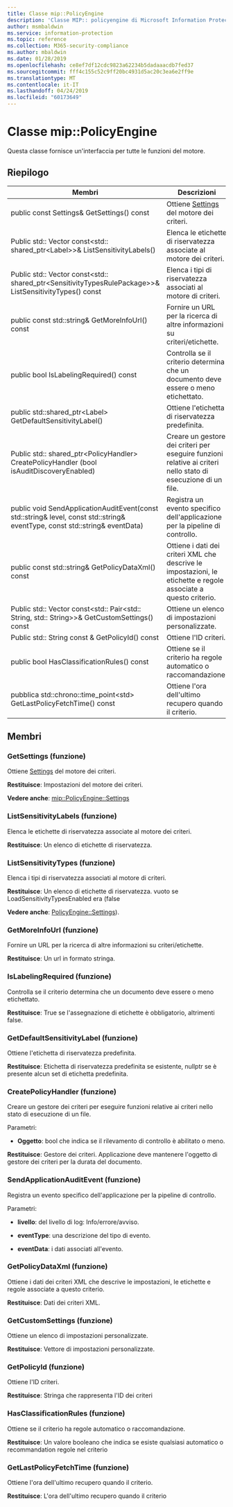 ```yaml
---
title: Classe mip::PolicyEngine
description: 'Classe MIP:: policyengine di Microsoft Information Protection (MIP) SDK vengono documentate.'
author: msmbaldwin
ms.service: information-protection
ms.topic: reference
ms.collection: M365-security-compliance
ms.author: mbaldwin
ms.date: 01/28/2019
ms.openlocfilehash: ce8ef7df12cdc9823a62234b5dadaaacdb7fed37
ms.sourcegitcommit: fff4c155c52c9ff20bc4931d5ac20c3ea6e2ff9e
ms.translationtype: MT
ms.contentlocale: it-IT
ms.lasthandoff: 04/24/2019
ms.locfileid: "60173649"
---
```

# <a name="class-mippolicyengine"></a>Classe mip::PolicyEngine 
Questa classe fornisce un'interfaccia per tutte le funzioni del motore.
  
## <a name="summary"></a>Riepilogo
 Membri                        | Descrizioni                                
--------------------------------|---------------------------------------------
public const Settings& GetSettings() const  |  Ottiene [Settings](class_mip_policyengine_settings.md) del motore dei criteri.
Public std:: Vector const\<std:: shared_ptr\<Label\>\>& ListSensitivityLabels()  |  Elenca le etichette di riservatezza associate al motore dei criteri.
Public std:: Vector const\<std:: shared_ptr\<SensitivityTypesRulePackage\>\>& ListSensitivityTypes() const  |  Elenca i tipi di riservatezza associati al motore di criteri.
public const std::string& GetMoreInfoUrl() const  |  Fornire un URL per la ricerca di altre informazioni su criteri/etichette.
public bool IsLabelingRequired() const  |  Controlla se il criterio determina che un documento deve essere o meno etichettato.
public std::shared_ptr\<Label\> GetDefaultSensitivityLabel()  |  Ottiene l'etichetta di riservatezza predefinita.
Public std:: shared_ptr\<PolicyHandler\> CreatePolicyHandler (bool isAuditDiscoveryEnabled)  |  Creare un gestore dei criteri per eseguire funzioni relative ai criteri nello stato di esecuzione di un file.
public void SendApplicationAuditEvent(const std::string& level, const std::string& eventType, const std::string& eventData)  |  Registra un evento specifico dell'applicazione per la pipeline di controllo.
public const std::string& GetPolicyDataXml() const  |  Ottiene i dati dei criteri XML che descrive le impostazioni, le etichette e regole associate a questo criterio.
Public std:: Vector const\<std:: Pair\<std:: String, std:: String\>\>& GetCustomSettings() const  |  Ottiene un elenco di impostazioni personalizzate.
Public std:: String const & GetPolicyId() const  |  Ottiene l'ID criteri.
public bool HasClassificationRules() const  |  Ottiene se il criterio ha regole automatico o raccomandazione.
pubblica std::chrono::time_point\<std\> GetLastPolicyFetchTime() const  |  Ottiene l'ora dell'ultimo recupero quando il criterio.
  
## <a name="members"></a>Membri
  
### <a name="getsettings-function"></a>GetSettings (funzione)
Ottiene [Settings](class_mip_policyengine_settings.md) del motore dei criteri.

  
**Restituisce**: Impostazioni del motore dei criteri. 
  
**Vedere anche**: [mip::PolicyEngine::Settings](class_mip_policyengine_settings.md)
  
### <a name="listsensitivitylabels-function"></a>ListSensitivityLabels (funzione)
Elenca le etichette di riservatezza associate al motore dei criteri.

  
**Restituisce**: Un elenco di etichette di riservatezza.
  
### <a name="listsensitivitytypes-function"></a>ListSensitivityTypes (funzione)
Elenca i tipi di riservatezza associati al motore di criteri.

  
**Restituisce**: Un elenco di etichette di riservatezza. vuoto se LoadSensitivityTypesEnabled era (false
  
**Vedere anche**: [PolicyEngine::Settings](class_mip_policyengine_settings.md)).
  
### <a name="getmoreinfourl-function"></a>GetMoreInfoUrl (funzione)
Fornire un URL per la ricerca di altre informazioni su criteri/etichette.

  
**Restituisce**: Un url in formato stringa.
  
### <a name="islabelingrequired-function"></a>IsLabelingRequired (funzione)
Controlla se il criterio determina che un documento deve essere o meno etichettato.

  
**Restituisce**: True se l'assegnazione di etichette è obbligatorio, altrimenti false.
  
### <a name="getdefaultsensitivitylabel-function"></a>GetDefaultSensitivityLabel (funzione)
Ottiene l'etichetta di riservatezza predefinita.

  
**Restituisce**: Etichetta di riservatezza predefinita se esistente, nullptr se è presente alcun set di etichetta predefinita.
  
### <a name="createpolicyhandler-function"></a>CreatePolicyHandler (funzione)
Creare un gestore dei criteri per eseguire funzioni relative ai criteri nello stato di esecuzione di un file.

Parametri:  
* **Oggetto**: bool che indica se il rilevamento di controllo è abilitato o meno.



  
**Restituisce**: Gestore dei criteri.
Applicazione deve mantenere l'oggetto di gestore dei criteri per la durata del documento.
  
### <a name="sendapplicationauditevent-function"></a>SendApplicationAuditEvent (funzione)
Registra un evento specifico dell'applicazione per la pipeline di controllo.

Parametri:  
* **livello**: del livello di log: Info/errore/avviso. 


* **eventType**: una descrizione del tipo di evento. 


* **eventData**: i dati associati all'evento.


  
### <a name="getpolicydataxml-function"></a>GetPolicyDataXml (funzione)
Ottiene i dati dei criteri XML che descrive le impostazioni, le etichette e regole associate a questo criterio.

  
**Restituisce**: Dati dei criteri XML.
  
### <a name="getcustomsettings-function"></a>GetCustomSettings (funzione)
Ottiene un elenco di impostazioni personalizzate.

  
**Restituisce**: Vettore di impostazioni personalizzate.
  
### <a name="getpolicyid-function"></a>GetPolicyId (funzione)
Ottiene l'ID criteri.

  
**Restituisce**: Stringa che rappresenta l'ID dei criteri
  
### <a name="hasclassificationrules-function"></a>HasClassificationRules (funzione)
Ottiene se il criterio ha regole automatico o raccomandazione.

  
**Restituisce**: Un valore booleano che indica se esiste qualsiasi automatico o recommandation regole nel criterio
  
### <a name="getlastpolicyfetchtime-function"></a>GetLastPolicyFetchTime (funzione)
Ottiene l'ora dell'ultimo recupero quando il criterio.

  
**Restituisce**: L'ora dell'ultimo recupero quando il criterio